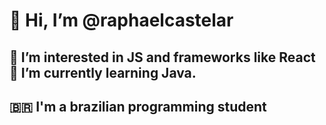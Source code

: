 <h1>👋 Hi, I’m @raphaelcastelar </h1>                                               
<h2>👀 I’m interested in JS and frameworks like React </h2)                      🌐 Social:  
<h2>     
  🌱 I’m currently learning Java. </h2>
<h2>🇧🇷 I'm a brazilian programming student </h2>
<!---
raphaelcastelar/raphaelcastelar is a ✨ special ✨ repository because its `README.md` (this file) appears on your GitHub profile.
You can click the Preview link to take a look at your changes.
--->
